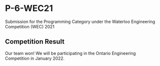 # P-6-WEC21
Submission for the Programming Category under the Waterloo Engineering Competition (WEC) 2021


## Competition Result
Our team won! We will be participating in the Ontario Engineering Competition in January 2022.
